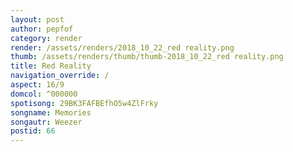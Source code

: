 ```yaml
---
layout: post
author: pepfof
category: render
render: /assets/renders/2018_10_22_red reality.png
thumb: /assets/renders/thumb/thumb-2018_10_22_red reality.png
title: Red Reality
navigation_override: /
aspect: 16/9
domcol: ^000000
spotisong: 29BK3FAFBEfhO5w4ZlFrky
songname: Memories
songautr: Weezer
postid: 66
---
```


<!--USER BEGIN 1-->

<!--USER END 1-->

<!--more-->
<!--USER BEGIN 2-->

<!--USER END 2-->

